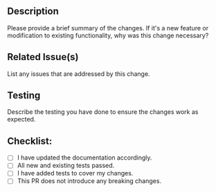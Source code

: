 ## Description

Please provide a brief summary of the changes. If it's a new feature or modification to existing functionality, why was this change necessary?

## Related Issue(s)

List any issues that are addressed by this change.

## Testing

Describe the testing you have done to ensure the changes work as expected.

## Checklist:

- [ ] I have updated the documentation accordingly.
- [ ] All new and existing tests passed.
- [ ] I have added tests to cover my changes.
- [ ] This PR does not introduce any breaking changes.
